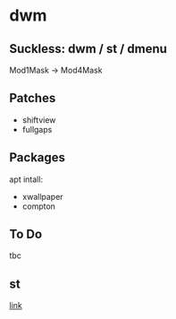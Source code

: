 # dwm
## Suckless: dwm / st / dmenu
Mod1Mask -> Mod4Mask
## Patches
- shiftview
- fullgaps
## Packages
apt intall:
- xwallpaper
- compton
## To Do
tbc
## st
[link](https://github.com/MatthiasBenaets/st.git)
